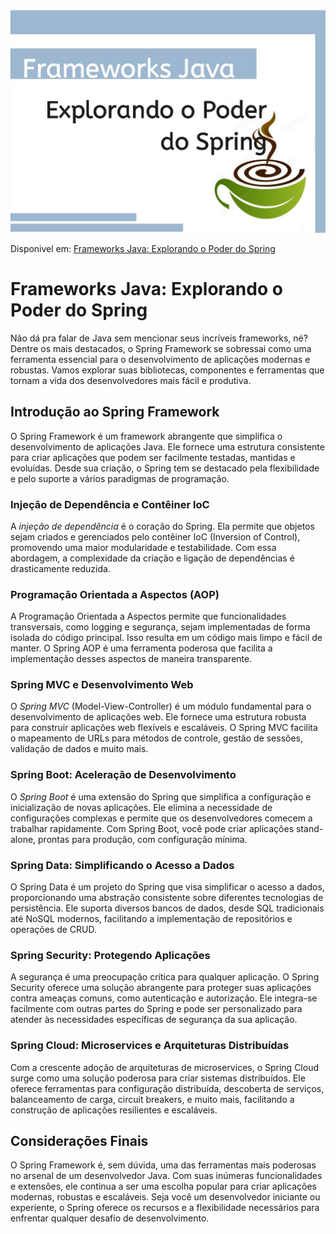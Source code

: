<img src="./cup.jpg" alt="presentation">

Disponivel em: [Frameworks Java: Explorando o Poder do Spring](https://web.dio.me/articles/frameworks-java-explorando-o-poder-do-spring?back=%2Farticles&open-modal=true&page=1&order=oldest)

# Frameworks Java: Explorando o Poder do Spring
Não dá pra falar de Java sem mencionar seus incríveis frameworks, né? Dentre os mais destacados, o Spring Framework se sobressai como uma ferramenta essencial para o desenvolvimento de aplicações modernas e robustas. Vamos explorar suas bibliotecas, componentes e ferramentas que tornam a vida dos desenvolvedores mais fácil e produtiva.

## Introdução ao Spring Framework
O Spring Framework é um framework abrangente que simplifica o desenvolvimento de aplicações Java. Ele fornece uma estrutura consistente para criar aplicações que podem ser facilmente testadas, mantidas e evoluídas. Desde sua criação, o Spring tem se destacado pela flexibilidade e pelo suporte a vários paradigmas de programação.

### Injeção de Dependência e Contêiner IoC
A _injeção de dependência_ é o coração do Spring. Ela permite que objetos sejam criados e gerenciados pelo contêiner IoC (Inversion of Control), promovendo uma maior modularidade e testabilidade. Com essa abordagem, a complexidade da criação e ligação de dependências é drasticamente reduzida.

### Programação Orientada a Aspectos (AOP)
A Programação Orientada a Aspectos permite que funcionalidades transversais, como logging e segurança, sejam implementadas de forma isolada do código principal. Isso resulta em um código mais limpo e fácil de manter. O Spring AOP é uma ferramenta poderosa que facilita a implementação desses aspectos de maneira transparente.

### Spring MVC e Desenvolvimento Web
O *Spring MVC* (Model-View-Controller) é um módulo fundamental para o desenvolvimento de aplicações web. Ele fornece uma estrutura robusta para construir aplicações web flexíveis e escaláveis. O Spring MVC facilita o mapeamento de URLs para métodos de controle, gestão de sessões, validação de dados e muito mais.

### Spring Boot: Aceleração de Desenvolvimento
O *Spring Boot* é uma extensão do Spring que simplifica a configuração e inicialização de novas aplicações. Ele elimina a necessidade de configurações complexas e permite que os desenvolvedores comecem a trabalhar rapidamente. Com Spring Boot, você pode criar aplicações stand-alone, prontas para produção, com configuração mínima.

### Spring Data: Simplificando o Acesso a Dados
O Spring Data é um projeto do Spring que visa simplificar o acesso a dados, proporcionando uma abstração consistente sobre diferentes tecnologias de persistência. Ele suporta diversos bancos de dados, desde SQL tradicionais até NoSQL modernos, facilitando a implementação de repositórios e operações de CRUD.

### Spring Security: Protegendo Aplicações
A segurança é uma preocupação crítica para qualquer aplicação. O Spring Security oferece uma solução abrangente para proteger suas aplicações contra ameaças comuns, como autenticação e autorização. Ele integra-se facilmente com outras partes do Spring e pode ser personalizado para atender às necessidades específicas de segurança da sua aplicação.

### Spring Cloud: Microservices e Arquiteturas Distribuídas
Com a crescente adoção de arquiteturas de microservices, o Spring Cloud surge como uma solução poderosa para criar sistemas distribuídos. Ele oferece ferramentas para configuração distribuída, descoberta de serviços, balanceamento de carga, circuit breakers, e muito mais, facilitando a construção de aplicações resilientes e escaláveis.

## Considerações Finais
O Spring Framework é, sem dúvida, uma das ferramentas mais poderosas no arsenal de um desenvolvedor Java. Com suas inúmeras funcionalidades e extensões, ele continua a ser uma escolha popular para criar aplicações modernas, robustas e escaláveis. Seja você um desenvolvedor iniciante ou experiente, o Spring oferece os recursos e a flexibilidade necessários para enfrentar qualquer desafio de desenvolvimento.
